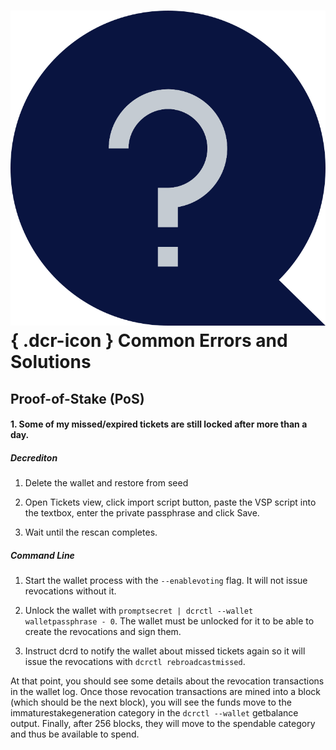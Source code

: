 # ![](../img/dcr-icons/Question.svg){ .dcr-icon } Common Errors and Solutions

## Proof-of-Stake (PoS)

#### 1. Some of my missed/expired tickets are still locked after more than a day. 

##### Decrediton

1. Delete the wallet and restore from seed

1. Open Tickets view, click import script button, paste the VSP script into the textbox, enter the private passphrase and click Save.

1. Wait until the rescan completes.

##### Command Line

1. Start the wallet process with the `--enablevoting` flag. It will not issue revocations without it.

1. Unlock the wallet with `promptsecret | dcrctl --wallet walletpassphrase - 0`. The wallet must be unlocked for it to be able to create the revocations and sign them.

1. Instruct dcrd to notify the wallet about missed tickets again so it will issue the revocations with `dcrctl rebroadcastmissed`.

At that point, you should see some details about the revocation transactions in the wallet log.
Once those revocation transactions are mined into a block (which should be the next block),
you will see the funds move to the immaturestakegeneration category in the `dcrctl --wallet`
getbalance output. Finally, after 256 blocks, they will move to the spendable category and thus be available to spend.
